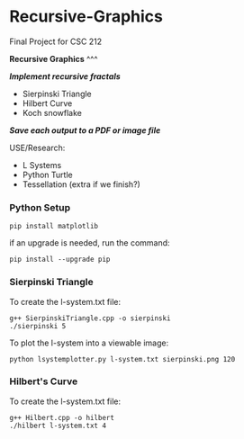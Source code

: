 # Recursive-Graphics
Final Project for CSC 212


**Recursive Graphics**
^^^

**_Implement recursive fractals_**
  - Sierpinski Triangle
  - Hilbert Curve
  - Koch snowflake

**_Save each output to a PDF or image file_**

USE/Research:
- L Systems
- Python Turtle
- Tessellation (extra if we finish?)


### Python Setup
```
pip install matplotlib
```
if an upgrade is needed, run the command:
```
pip install --upgrade pip
```

### Sierpinski Triangle
To create the l-system.txt file:
```
g++ SierpinskiTriangle.cpp -o sierpinski
./sierpinski 5
```
To plot the l-system into a viewable image:
```
python lsystemplotter.py l-system.txt sierpinski.png 120
```
### Hilbert's Curve
To create the l-system.txt file:
```
g++ Hilbert.cpp -o hilbert
./hilbert l-system.txt 4
```
